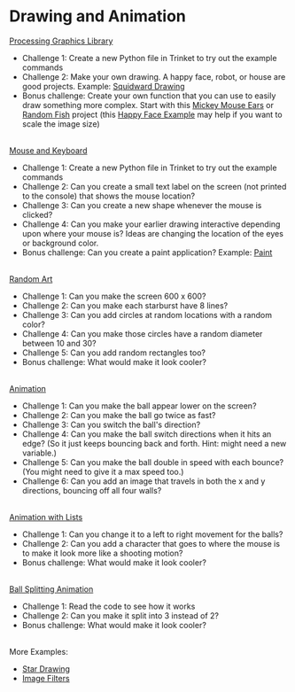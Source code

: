 # Drawing and Animation


[Processing Graphics Library](processing%20intro.md)
- Challenge 1: Create a new Python file in Trinket to try out the example commands
- Challenge 2: Make your own drawing. A happy face, robot, or house are good projects. Example: [Squidward Drawing](https://trinket.io/python/58b4d9d057)
- Bonus challenge: Create your own function that you can use to easily draw something more complex. Start with this [Mickey Mouse Ears](https://trinket.io/library/trinkets/0872428a92) or [Random Fish](https://trinket.io/python/de55801c91) project (this [Happy Face Example](https://trinket.io/library/trinkets/a24fc5e9fc) may help if you want to scale the image size)
<br><br>

[Mouse and Keyboard](mouse%20and%20keyboard.md)
- Challenge 1: Create a new Python file in Trinket to try out the example commands
- Challenge 2: Can you create a small text label on the screen (not printed to the console) that shows the mouse location?
- Challenge 3: Can you create a new shape whenever the mouse is clicked?
- Challenge 4: Can you make your earlier drawing interactive depending upon where your mouse is? Ideas are changing the location of the eyes or background color.
- Bonus challenge: Can you create a paint application? Example: [Paint](https://trinket.io/library/trinkets/f083bab647)
<br><br>

[Random Art](https://trinket.io/library/trinkets/3a0ad9e3a6)
- Challenge 1: Can you make the screen 600 x 600?
- Challenge 2: Can you make each starburst have 8 lines?
- Challenge 3: Can you add circles at random locations with a random color?
- Challenge 4: Can you make those circles have a random diameter between 10 and 30?
- Challenge 5: Can you add random rectangles too?
- Bonus challenge: What would make it look cooler?
<br><br>

[Animation](https://trinket.io/library/trinkets/2081273daf)
- Challenge 1: Can you make the ball appear lower on the screen?
- Challenge 2: Can you make the ball go twice as fast?
- Challenge 3: Can you switch the ball's direction?
- Challenge 4: Can you make the ball switch directions when it hits an edge? (So it just keeps bouncing back and forth. Hint: might need a new variable.)
- Challenge 5: Can you make the ball double in speed with each bounce? (You might need to give it a max speed too.)
- Challenge 6: Can you add an image that travels in both the x and y directions, bouncing off all four walls?
<br><br>

[Animation with Lists](https://trinket.io/library/trinkets/cfa17d968e)
- Challenge 1: Can you change it to a left to right movement for the balls?
- Challenge 2: Can you add a character that goes to where the mouse is to make it look more like a shooting motion?
- Bonus challenge: What would make it look cooler?
<br><br>

[Ball Splitting Animation](https://trinket.io/library/trinkets/13aab8492f)
- Challenge 1: Read the code to see how it works
- Challenge 2: Can you make it split into 3 instead of 2?
- Bonus challenge: What would make it look cooler?
<br><br>

More Examples: 
- [Star Drawing](https://trinket.io/python/518448abf3)
- [Image Filters](https://trinket.io/python/7a8f129cc4)
